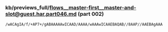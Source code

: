 ### kb/previews_full/flows__master-first__master-and-slot@guest.har.part046.md (part 002)

```md
/wACAgIA/f/+AP7+/gABAAAAAwICAAD/AAAA/wAAAwICAAEBAQAB//8AAP//AAEBAgAAA
```

```
